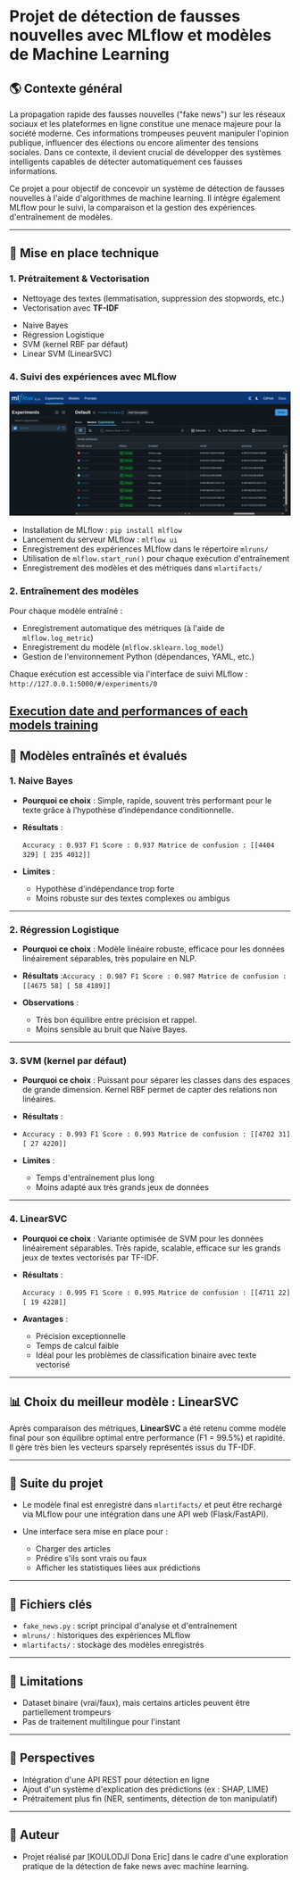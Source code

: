 # Projet de détection de fausses nouvelles avec MLflow et modèles de Machine Learning

## 🌎 Contexte général

La propagation rapide des fausses nouvelles ("fake news") sur les réseaux sociaux et les plateformes en ligne constitue une menace majeure pour la société moderne. Ces informations trompeuses peuvent manipuler l'opinion publique, influencer des élections ou encore alimenter des tensions sociales. Dans ce contexte, il devient crucial de développer des systèmes intelligents capables de détecter automatiquement ces fausses informations.

Ce projet a pour objectif de concevoir un système de détection de fausses nouvelles à l'aide d'algorithmes de machine learning. Il intègre également MLflow pour le suivi, la comparaison et la gestion des expériences d'entraînement de modèles.

---

## 🔧 Mise en place technique

### 1. Prétraitement & Vectorisation

* Nettoyage des textes (lemmatisation, suppression des stopwords, etc.)
* Vectorisation avec **TF-IDF**

- Naive Bayes
- Régression Logistique
- SVM (kernel RBF par défaut)
- Linear SVM (LinearSVC)

### 4. Suivi des expériences avec MLflow

![Experience with Mlflow ](https://github.com/dona-eric/System-detection-of-the-Fake-and-True-News/blob/master/News%20_dataset/images/mlflow.png)

* Installation de MLflow : `pip install mlflow`
* Lancement du serveur MLflow : `mlflow ui`
* Enregistrement des expériences MLflow dans le répertoire `mlruns/`
* Utilisation de `mlflow.start_run()` pour chaque exécution d'entraînement
* Enregistrement des modèles et des métriques dans `mlartifacts/`
### 2. Entraînement des modèles
Pour chaque modèle entraîné :

* Enregistrement automatique des métriques (à l'aide de `mlflow.log_metric`)
* Enregistrement du modèle (`mlflow.sklearn.log_model`)
* Gestion de l'environnement Python (dépendances, YAML, etc.)

Chaque exécution est accessible via l'interface de suivi MLflow :
`http://127.0.0.1:5000/#/experiments/0`

[Execution date and performances of each models training](https://github.com/dona-eric/System-detection-of-the-Fake-and-True-News/blob/master/News%20_dataset/images/experiment_mlflow.webm)
---

## 🤖 Modèles entraînés et évalués

### 1. **Naive Bayes**

* **Pourquoi ce choix** :
  Simple, rapide, souvent très performant pour le texte grâce à l’hypothèse d’indépendance conditionnelle.
* **Résultats** :

  `Accuracy : 0.937 F1 Score : 0.937 Matrice de confusion : [[4404 329] [ 235 4012]]`
* **Limites** :

  * Hypothèse d’indépendance trop forte
  * Moins robuste sur des textes complexes ou ambigus

---

### 2. **Régression Logistique**

* **Pourquoi ce choix** :
  Modèle linéaire robuste, efficace pour les données linéairement séparables, très populaire en NLP.
* **Résultats** :`Accuracy : 0.987 F1 Score : 0.987 Matrice de confusion : [[4675 58] [ 58 4189]]`
* **Observations** :

  * Très bon équilibre entre précision et rappel.
  * Moins sensible au bruit que Naive Bayes.

---

### 3. **SVM (kernel par défaut)**

* **Pourquoi ce choix** :
  Puissant pour séparer les classes dans des espaces de grande dimension. Kernel RBF permet de capter des relations non linéaires.
* **Résultats** :
* `Accuracy : 0.993 F1 Score : 0.993 Matrice de confusion : [[4702 31] [ 27 4220]]`
* **Limites** :

  * Temps d'entraînement plus long
  * Moins adapté aux très grands jeux de données

---

### 4. **LinearSVC**

* **Pourquoi ce choix** :
  Variante optimisée de SVM pour les données linéairement séparables. Très rapide, scalable, efficace sur les grands jeux de textes vectorisés par TF-IDF.
* **Résultats** :

  `Accuracy : 0.995 F1 Score : 0.995 Matrice de confusion : [[4711 22] [ 19 4228]]`
* **Avantages** :

  * Précision exceptionnelle
  * Temps de calcul faible
  * Idéal pour les problèmes de classification binaire avec texte vectorisé

---

## 📊 Choix du meilleur modèle : **LinearSVC**

Après comparaison des métriques, **LinearSVC** a été retenu comme modèle final pour son équilibre optimal entre performance (F1 = 99.5%) et rapidité. Il gère très bien les vecteurs sparsely représentés issus du TF-IDF.

---

## 🚀 Suite du projet

* Le modèle final est enregistré dans `mlartifacts/` et peut être rechargé via MLflow pour une intégration dans une API web (Flask/FastAPI).

* Une interface sera mise en place pour :

  * Charger des articles
  * Prédire s'ils sont vrais ou faux
  * Afficher les statistiques liées aux prédictions

---

## 📄 Fichiers clés

* `fake_news.py` : script principal d'analyse et d'entraînement
* `mlruns/` : historiques des expériences MLflow
* `mlartifacts/` : stockage des modèles enregistrés

---

## 🚫 Limitations

* Dataset binaire (vrai/faux), mais certains articles peuvent être partiellement trompeurs
* Pas de traitement multilingue pour l'instant

---

## 🚀 Perspectives

* Intégration d'une API REST pour détection en ligne
* Ajout d'un système d'explication des prédictions (ex : SHAP, LIME)
* Prétraitement plus fin (NER, sentiments, détection de ton manipulatif)

---

## 📅 Auteur

* Projet réalisé par \[KOULODJI Dona Eric] dans le cadre d'une exploration pratique de la détection de fake news avec machine learning.
